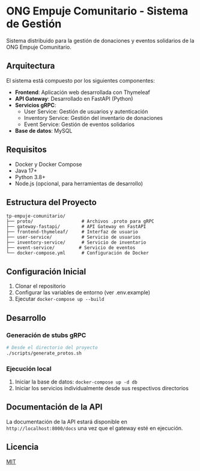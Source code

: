# ONG Empuje Comunitario - Sistema de Gestión

Sistema distribuido para la gestión de donaciones y eventos solidarios de la ONG Empuje Comunitario.

## Arquitectura

El sistema está compuesto por los siguientes componentes:

- **Frontend**: Aplicación web desarrollada con Thymeleaf
- **API Gateway**: Desarrollado en FastAPI (Python)
- **Servicios gRPC**:
  - User Service: Gestión de usuarios y autenticación
  - Inventory Service: Gestión del inventario de donaciones
  - Event Service: Gestión de eventos solidarios
- **Base de datos**: MySQL

## Requisitos

- Docker y Docker Compose
- Java 17+
- Python 3.8+
- Node.js (opcional, para herramientas de desarrollo)

## Estructura del Proyecto

```
tp-empuje-comunitario/
├── proto/                  # Archivos .proto para gRPC
├── gateway-fastapi/        # API Gateway en FastAPI
├── frontend-thymeleaf/     # Interfaz de usuario
├── user-service/           # Servicio de usuarios
├── inventory-service/      # Servicio de inventario
├── event-service/         # Servicio de eventos
└── docker-compose.yml      # Configuración de Docker
```

## Configuración Inicial

1. Clonar el repositorio
2. Configurar las variables de entorno (ver .env.example)
3. Ejecutar `docker-compose up --build`

## Desarrollo

### Generación de stubs gRPC

```bash
# Desde el directorio del proyecto
./scripts/generate_protos.sh
```

### Ejecución local

1. Iniciar la base de datos: `docker-compose up -d db`
2. Iniciar los servicios individualmente desde sus respectivos directorios

## Documentación de la API

La documentación de la API estará disponible en `http://localhost:8000/docs` una vez que el gateway esté en ejecución.

## Licencia

[MIT](LICENSE)
